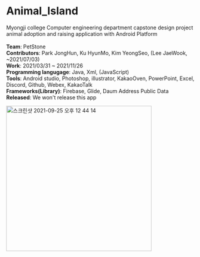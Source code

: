 # Animal_Island

Myongji college Computer engineering department capstone design project
<br>
animal adoption and raising application with Android Platform
<br><br>
<b>Team</b>: PetStone
<br>
<b>Contributors</b>: Park JongHun, Ku HyunMo, Kim YeongSeo, (Lee JaeWook, ~2021/07/03)
<br>
<b>Work</b>: 2021/03/31 ~ 2021/11/26
<br>
<b>Programming langugage</b>: Java, Xml, (JavaScript)
<br>
<b>Tools</b>: Android studio, Photoshop, illustrator, KakaoOven, PowerPoint, Excel, Discord, Github, Webex, KakaoTalk
<br>
<b>Frameworks(Library)</b>: Firebase, Glide, Daum Address Public Data
<br>
<b>Released</b>: We won't release this app

<img width="389" alt="스크린샷 2021-09-25 오후 12 44 14" src="https://user-images.githubusercontent.com/81838716/140443323-07808765-91d7-479e-af3a-48ed68cd3230.png">
